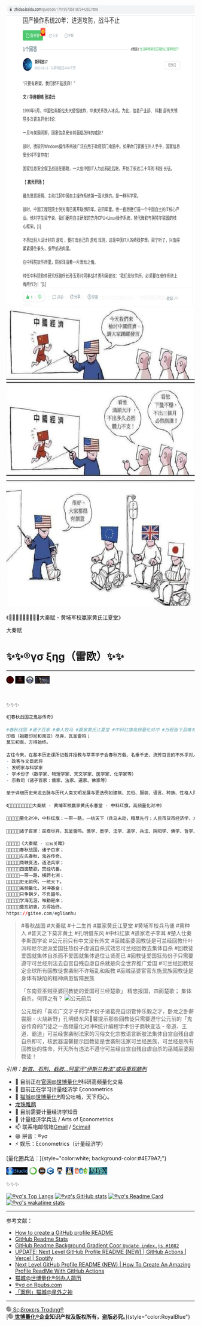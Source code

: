 <img src="文艺坊图库/国产操作系统廿年进退攻防战斗不止.png" height="800"/><img src="文艺坊图库/大秦赋%20Chinese%20Emperor.png" height="800"/>

《🚩🇨🇳🔆🏹🌟👊🚀🦔大秦赋 - 黄埔军校赢家黄氏江夏堂》

大秦赋

# ✨✨®γσ ξηg（雷欧）✨✨

------------------------------------------------------------------------

<img src="文艺坊图库/大秦赋 - 北京大学.png" height="20"/> <img src="文艺坊图库/大秦赋 - 学术政府.png" height="20"/> <img src="文艺坊图库/赢家黄氏江夏堂 - 武汉大学.png" height="20"/> <img src="文艺坊图库/兵马俑 Terracotta Warriors.png" height="20"/>

<br>

✨✨✨
```r
《🚩春秋战国之鬼谷传奇》

#春秋战国 #诸子百家 #秦人牧马 #赢家黄氏江夏堂 #中科红旗高频量化对冲 #万般皆下品唯有读书高 #大秦赋 #GreaterChina #黄埔军校兵马俑 #十二生肖 #公元前只有中文没有外文 #拯救亚洲人歼灭所有回教徒 #中国政府南太平洋战略 #中科红旗高频量化对冲 #万般皆下品唯有读书高
印裔（祖籍印尼和南亚）尽弃，瓦釜雷鸣；
莫忘初衷，方得始终。

古往今来，在基本历史课所记载并授教与莘莘学子会春秋万载、名垂千史、流芳百世的不外乎对人类文明发展有贡献的伟大历史人物：
- 政客与文臣武将
- 发明家与科学家
- 学术份子（数学家、物理学家、天文学家、医学家、化学家等）
- 宗教司（诸子百家：儒家、法家、道家、佛家等）

至于详细历史来龙去脉与历代人类文明发展与更迭例如建筑、民俗、服装、语言、种族、性格人际网络、经济学术科学科技、贸易交通、行政与土地规划、吏部尚书、选官制度、宗教管理、当代社会状况、土豪奴隶阶级与宗教冲突、昌盛兴衰、天灾人祸等，兵戎相见兵法与路线图来龙去脉，也只有专业学者、网游、历史学家与考古学家才会熟悉。

《🚩🇨🇳🔆🏹🌟👊🚀🦔大秦赋 - 黄埔军校赢家黄氏永春堂 - 中科红旗，高频量化对冲》

🚩🇨🇳🏹🦔量化对冲，中科红旗；一带一路，一统天下（兵马未动，粮草先行；人民币货币经济学，东亚中国司马错入蜀；攻占东南亚，歼灭瓜雪RHU花园加德士油站隔壁第三巷门牌卅二号边抽鼻涕边求命边膜拜边失心疯边自残自虐自杀的土司乩童刘瑾貹和瓜雪巴西不能帮门牌T十五号吱吱吾语的失心疯猥亵淫魔土司乩童张佳坤俩）

🚩🇨🇳🏹🦔诸子百家：巫裔尽弃，瓦釜雷鸣。儒学、墨学、法学、道学、兵法、阴阳学、佛学、哲学、运筹学、思想录、干支算筹、中华习俗文化宗教语言复兴、学术数学科学科技大秦赋

🚩🇨🇳🏹🦔《大秦赋 - 🇨🇳关雎》
🚩🇨🇳🏹🦔春秋战国，诸子百家；
🚩🇨🇳🏹🦔左氏春秋，鬼谷传奇。
🚩🇨🇳🏹🦔商鞅变法，道法兵家；
🚩🇨🇳🏹🦔四面楚歌，焚经坑番。
🚩🇨🇳🏹🦔一带一路，横跨七洲；
🚩🇨🇳🏹🦔史无前例，一统天下。
🚩🇨🇳🏹🦔高频量化，对冲基金；
🚩🇨🇳🏹🦔只争朝夕，不负韶华。
🚩🇨🇳🏹🦔学海无涯，唯勤是岸；
🚩🇨🇳🏹🦔莫忘初衷，方得始终。
https://gitee.com/eglianhu
```

> #春秋战国 #大秦赋 #十二生肖 #赢家黄氏江夏堂 #黄埔军校兵马俑 #黄种人 #普天之下莫非黄土 #孔明借东风 #中科红旗 #道家老子李耳 #楚人仕秦李斯国学论 #公元前只有中文没有外文 #巫贼巫婆回教徒是可兰经回教什叶派和尼尔逊派爱国狂热份子虔诚自杀式效忠可兰经回教去集体自杀 #回教徒爱国就集体自杀而不爱国就集体退位让贤而已 #回教徒爱国狂热份子只需要遵守可兰经刑法去自宫自残自虐自杀就是向全世界推广爱国 #可兰经回教规定全球所有回教徒世袭制不许叛乱和叛教 #巫贼巫婆宦官东施民族回教徒是身体有缺陷的精神病患智障民族
> 
> 「东南亚巫贼巫婆回教徒的爱国可兰经楚歌」
> 精忠报国，四面楚歌；
> 集体自杀，何罪之有？
> ![公元前后](https://github.com/englianhu/englianhu/assets/7227582/38e1b424-3681-4f48-a8e0-56f12663acc8)
> 
> 公元后的「喜欢广交才子的学术份子诸葛亮自诩管仲乐毅之才，卧龙之卧薪尝胆 - 火烧新野」孔明借东风🚀馨提示那些回教徒只需要遵守公元前的「鬼谷传奇的门徒之一高频量化对冲R统计编程学术份子商鞅变法 - 帝道、王道、霸道」可兰经世袭制法家的习俗文化宗教语言断肢法集体自宫自残自虐自杀即可，核武器温馨提示回教徒是世袭制法家可兰经民族，可兰经是所有回教徒的性命，歼灭所有违法不遵守可兰经自宫自残自虐自杀的巫贼巫婆回教徒！

*引用：[斩首、石刑、截肢…阿富汗“伊斯兰教法”或将重现酷刑](https://www.163.com/dy/article/HM881SKU0511RVG1.html)*

-   🔭 目前正在[官网@世博量化®](https://www.scibrokes.com)科研高频量化交易
-   🌱 目前正在学习计量经济学 ξconometrics
-   👯 [猫城@世博量化®](https://www.github.com/scibrokes)周公吐哺，天下归心。
-   [龙珠雎䴘](https://gitee.com/englianhu)
-   🤔 目前需要计量经济学知音
-   💬 计量经济学兵法 / Arts of ξconometrics
-   📫 联系电邮信箱[Gmail](mailto:englianhu@gmail.com) / [Scimail](mailto:englianhu@scibrokes.com)
-   😄 拼音：®γσ
-   ⚡ 娱乐：ξconometrics（计量经济学）

[量化圈兵法：]{style="color:white; background-color:#4E79A7;"}

<img src="文艺坊图库/rstudio.png" height="20"/> <img src="文艺坊图库/anaconda.png" height="20"/> <img src="文艺坊图库/jupyterlab.png" height="20"/> <img src="文艺坊图库/cpp.png" height="20"/> <img src="文艺坊图库/github.png" height="20"/> <img src="文艺坊图库/linux1.jpg" height="20"/> <img src="文艺坊图库/html-css-js.png" height="20"/> <img src="文艺坊图库/latex.jpg" height="20"/>

✨✨✨

[![®γσ\'s Top Langs](https://github-readme-stats.vercel.app/api/top-langs/?username=englianhu&title_color=A10115&icon_color=DEG,EDAE01&text_color=EDAE01&bg_color=DEG,002C54,4CB5F5&show_icons=true&show_owner=true&langs_count=10&layout=compact)](https://github.com/englianhu/github-readme-stats) [![®γσ\'s GitHub stats](https://github-readme-stats.vercel.app/api?username=englianhu&title_color=A10115&icon_color=DEG,EDAE01&text_color=EDAE01&bg_color=DEG,002C54,4CB5F5&show_icons=true)](https://github.com/englianhu/github-readme-stats) [![®γσ\'s Readme Card](https://github-readme-stats.vercel.app/api/pin/?username=englianhu&title_color=A10115&icon_color=DEG,EDAE01&text_color=EDAE01&bg_color=DEG,002C54,4CB5F5&show_icons=true&show_owner=true&repo=github-readme-stats)](https://github.com/englianhu/github-readme-stats) [![®γσ\'s wakatime stats](https://github-readme-stats.vercel.app/api/wakatime?username=englianhu&title_color=A10115&icon_color=DEG,EDAE01&text_color=EDAE01&bg_color=DEG,002C54,4CB5F5&show_icons=true&show_owner=true&layout=compact)](https://github.com/englianhu/github-readme-stats)

------------------------------------------------------------------------

参考文献：

-   [How to create a GitHub profile README](https://youtu.be/vND_UY7xk24)
-   [GitHub Readme Stats](https://github.com/anuraghazra/github-readme-stats)
-   [GitHub Readme Background Gradient Coor `Update index.js #1082`](https://github.com/anuraghazra/github-readme-stats/pull/1082#issuecomment-847753937)
-   [UPDATE: Next Level GitHub Profile README (NEW) \| GitHub Actions \| Vercel \| Spotify](https://www.youtube.com/watch?v=n6d4KHSKqGk&t=107s)
-   [Next Level GitHub Profile README (NEW) \| How To Create An Amazing Profile ReadMe With GitHub Actions](https://www.youtube.com/watch?v=ECuqb5Tv9qI)
-   [猫城@世博量化®创办人简历](https://www.github.com/scibrokes/owner)
-   [®γσ on Rpubs.com](https://rpubs.com/englianhu)
-   [「案例」猫城@星外之神](https://github.com/wszqkzqk)

------------------------------------------------------------------------

[<img src="文艺坊图库/Scibrokes.png" width="14"/> Sςιβrοκεrs Trαdιηg®](http://www.scibrokes.com)<br> [[**<img src="文艺坊图库/Scibrokes.png" width="14"/> 世博量化®**](http://www.scibrokes.com)**企业知识产权及版权所有，盗版必究。**]{style="color:RoyalBlue"}
